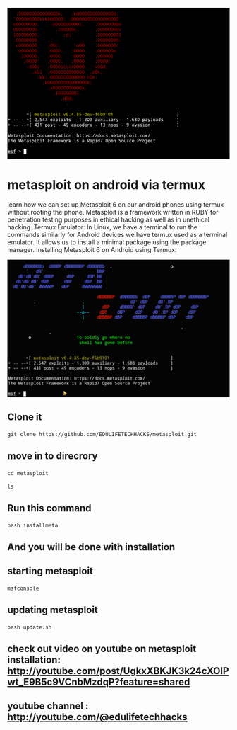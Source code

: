 ![img metasploit](.readme/metasploit.PNG)

# metasploit on android via termux
learn how we can set up Metasploit 6 on our android phones using termux without rooting the phone. Metasploit is a framework written in RUBY for penetration testing purposes in ethical hacking as well as in unethical hacking.  Termux Emulator: In Linux, we have a terminal to run the commands similarly for Android devices we have termux used as a terminal emulator. It allows us to install a minimal package using the package manager.  Installing Metasploit 6 on Android using Termux:

![img metasploit2](.readme/metasploit2.PNG)

## Clone it

```
git clone https://github.com/EDULIFETECHHACKS/metasploit.git

```
## move in to direcrory

```
cd metasploit
```

```
ls
```

## Run this command
 ```
 bash installmeta
 ```
## And you will be done with installation

## starting metasploit 
```
msfconsole
```
## updating metasploit 
```
bash update.sh
```
## check out video on youtube on metasploit installation: http://youtube.com/post/UgkxXBKJK3k24cXOIPwt_E9B5c9VCnbMzdqP?feature=shared


## youtube channel : http://youtube.com/@edulifetechhacks
